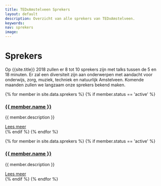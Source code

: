 ```yaml
---
title: TEDxAmstelveen Sprekers
layout: default
description: Overzicht van alle sprekers van TEDxAmstelveen.
keywords:
nav: sprekers
image:
---
```


# Sprekers

Op {{site.title}} 2018 zullen er 8 tot 10 sprekers zijn met talks tussen de 5 en 18 minuten. Er zal een diversiteit zijn aan onderwerpen met aandacht voor onderwijs, zorg, muziek, techniek en natuurlijk Amstelveen. Komende maanden zullen we langzaam onze sprekers bekend maken.

<div class="tablet-up">
     <div class="card-container">
       {% for member in site.data.sprekers %}
       {% if member.status == 'active' %}
       <div class="card">
         <div class="card__image">
           <a title="{{ member.name }}" href="{{ member.url }}">
           <amp-img
               noloading
               height="100"
               width="100"
               alt="{{ member.name }}"
               layout="responsive"
               src="/img/team/{{ member.pic }}.jpg">
           </amp-img></a>
         </div>
         <div class="card__content">
           <h3 class="card__title"><a title="{{ member.name }}" href="{{ member.url }}">{{ member.name }}</a></h3>
           <p>{{ member.description }}</p>
         </div>
         <div class="card__action">
           <a title="{{ member.name }}" href="{{ member.url }}">Lees meer</a>
         </div>
       </div>
       {% endif %}
       {% endfor %}
     </div>
   </div>

   <amp-carousel class="tablet-down"
     width="auto"
     height="450"
     type="slides"
     layout="fixed-height">
     {% for member in site.data.sprekers %}
     {% if member.status == 'active' %}
     <div class="card">
       <div class="card__image">
         <a title="{{ member.name }}" href="{{ member.url }}">
         <amp-img
             noloading
             height="200"
             width="200"
             alt="{{ member.name }}"
             layout="responsive"
             src="/img/team/{{ member.pic }}.jpg">
         </amp-img></a>
       </div>
       <div class="card__content">
         <h3 class="card__title"><a title="{{ member.name }}" href="{{ member.url }}">{{ member.name }}</a></h3>
         <p>{{ member.description }}</p>
       </div>
       <div class="card__action">
         <a title="{{ member.name }}" href="{{ member.url }}">Lees meer</a>
       </div>
     </div>
   {% endif %}
   {% endfor %}
   </amp-carousel>
